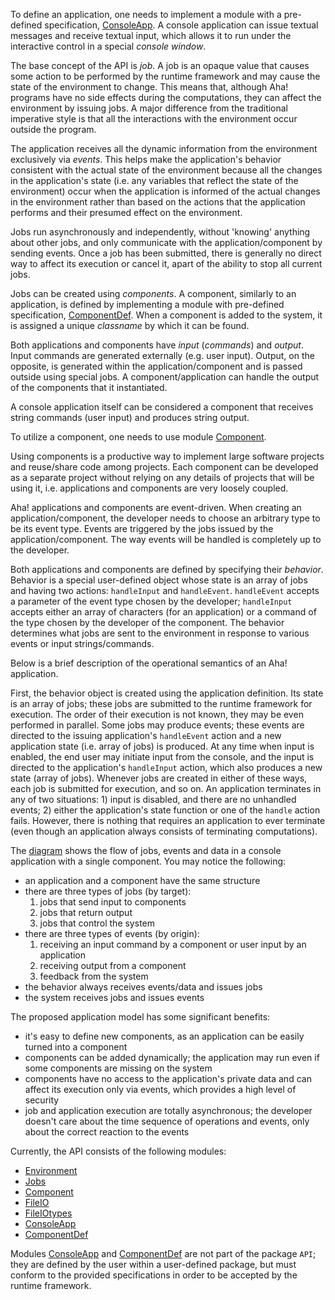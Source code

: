 To define an application, one needs to implement a module with a pre-defined specification, [ConsoleApp](ConsoleApp.md). A console application can issue textual messages and receive textual input, which allows it to run under the interactive control in a special _console window_.

The base concept of the API is _job_. A job is an opaque value that causes some action to be performed by the runtime framework and may cause the state of the environment to change. This means that, although Aha! programs have no side effects during the computations, they can affect the environment by issuing jobs. A major difference from the traditional imperative style is that all the interactions with the environment occur outside the program.

The application receives all the dynamic information from the environment exclusively via _events_. This helps make the application's behavior consistent with the actual state of the environment because all the changes in the application's state (i.e. any variables that reflect the state of the environment) occur when the application is informed of the actual changes in the environment rather than based on the actions that the application performs and their presumed effect on the environment.

Jobs run asynchronously and independently, without 'knowing' anything about other jobs, and only communicate with the application/component by sending events. Once a job has been submitted, there is generally no direct way to affect its execution or cancel it, apart of the ability to stop all current jobs.

Jobs can be created using _components_. A component, similarly to an application, is defined by implementing a module with pre-defined specification, [ComponentDef](ComponentDef.md). When a component is added to the system, it is assigned a unique _classname_ by which it can be found.

Both applications and components have _input_ (_commands_) and _output_. Input commands are generated externally (e.g. user input). Output, on the opposite, is generated within the application/component and is passed outside using special jobs. A component/application can handle the output of the components that it instantiated.

A console application itself can be considered a component that receives string commands (user input) and produces string output.

To utilize a component, one needs to use module [Component](Component.md).

Using components is a productive way to implement large software projects and reuse/share code among projects. Each component can be developed as a separate project without relying on any details of projects that will be using it, i.e. applications and components are very loosely coupled.

Aha! applications and components are event-driven. When creating an application/component, the developer needs to choose an arbitrary type to be its event type. Events are triggered by the jobs issued by the application/component. The way events will be handled is completely up to the developer.

Both applications and components are defined by specifying their _behavior_. Behavior is a special user-defined object whose state is an array of jobs and having two actions: `handleInput` and `handleEvent`. `handleEvent` accepts a parameter of the event type chosen by the developer; `handleInput` accepts either an array of characters (for an application) or a command of the type chosen by the developer of the component. The behavior determines what jobs are sent to the environment in response to various events or input strings/commands.

Below is a brief description of the operational semantics of an Aha! application.

First, the behavior object is created using the application definition. Its state is an array of jobs; these jobs are submitted to the runtime framework for execution. The order of their execution is not known, they may be even performed in parallel. Some jobs may produce events; these events are directed to the issuing application's `handleEvent` action and a new application state (i.e. array of jobs) is produced. At any time when input is enabled, the end user may initiate input from the console, and the input is directed to the application's `handleInput` action, which also produces a new state (array of jobs). Whenever jobs are created in either of these ways, each job is submitted for execution, and so on. An application terminates in any of two situations: 1) input is disabled, and there are no unhandled events; 2) either the application's state function or one of the `handle` action fails. However, there is nothing that requires an application to ever terminate (even though an application always consists of terminating computations).

The [diagram](https://drive.google.com/file/d/0B7s-cEATWx1nekdGUHB4UmQwRVU/edit?usp=sharing) shows the flow of jobs, events and data in a console application with a single component. You may notice the following:
  * an application and a component have the same structure
  * there are three types of jobs (by target):
    1. jobs that send input to components
    1. jobs that return output
    1. jobs that control the system
  * there are three types of events (by origin):
    1. receiving an input command by a component or user input by an application
    1. receiving output from a component
    1. feedback from the system
  * the behavior always receives events/data and issues jobs
  * the system receives jobs and issues events

The proposed application model has some significant benefits:
  * it's easy to define new components, as an application can be easily turned into a component
  * components can be added dynamically; the application may run even if some components are missing on the system
  * components have no access to the application's private data and can affect its execution only via events, which provides a high level of security
  * job and application execution are totally asynchronous; the developer doesn't care about the time sequence of operations and events, only about the correct reaction to the events

Currently, the API consists of the following modules:

  * [Environment](Environment.md)
  * [Jobs](Jobs.md)
  * [Component](Component.md)
  * [FileIO](FileIO.md)
  * [FileIOtypes](FileIOtypes.md)
  * [ConsoleApp](ConsoleApp.md)
  * [ComponentDef](ComponentDef.md)

Modules [ConsoleApp](ConsoleApp.md) and [ComponentDef](ComponentDef.md) are not part of the package `API`; they are defined by the user within a user-defined package, but must conform to the provided specifications in order to be accepted by the runtime framework.